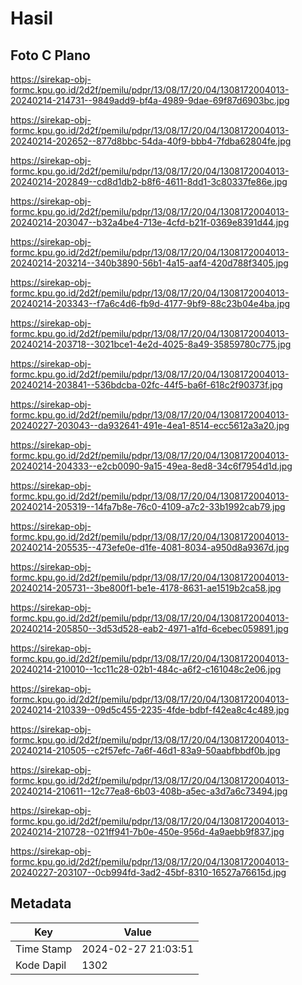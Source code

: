 # Hasil

## Foto C Plano

https://sirekap-obj-formc.kpu.go.id/2d2f/pemilu/pdpr/13/08/17/20/04/1308172004013-20240214-214731--9849add9-bf4a-4989-9dae-69f87d6903bc.jpg

https://sirekap-obj-formc.kpu.go.id/2d2f/pemilu/pdpr/13/08/17/20/04/1308172004013-20240214-202652--877d8bbc-54da-40f9-bbb4-7fdba62804fe.jpg

https://sirekap-obj-formc.kpu.go.id/2d2f/pemilu/pdpr/13/08/17/20/04/1308172004013-20240214-202849--cd8d1db2-b8f6-4611-8dd1-3c80337fe86e.jpg

https://sirekap-obj-formc.kpu.go.id/2d2f/pemilu/pdpr/13/08/17/20/04/1308172004013-20240214-203047--b32a4be4-713e-4cfd-b21f-0369e8391d44.jpg

https://sirekap-obj-formc.kpu.go.id/2d2f/pemilu/pdpr/13/08/17/20/04/1308172004013-20240214-203214--340b3890-56b1-4a15-aaf4-420d788f3405.jpg

https://sirekap-obj-formc.kpu.go.id/2d2f/pemilu/pdpr/13/08/17/20/04/1308172004013-20240214-203343--f7a6c4d6-fb9d-4177-9bf9-88c23b04e4ba.jpg

https://sirekap-obj-formc.kpu.go.id/2d2f/pemilu/pdpr/13/08/17/20/04/1308172004013-20240214-203718--3021bce1-4e2d-4025-8a49-35859780c775.jpg

https://sirekap-obj-formc.kpu.go.id/2d2f/pemilu/pdpr/13/08/17/20/04/1308172004013-20240214-203841--536bdcba-02fc-44f5-ba6f-618c2f90373f.jpg

https://sirekap-obj-formc.kpu.go.id/2d2f/pemilu/pdpr/13/08/17/20/04/1308172004013-20240227-203043--da932641-491e-4ea1-8514-ecc5612a3a20.jpg

https://sirekap-obj-formc.kpu.go.id/2d2f/pemilu/pdpr/13/08/17/20/04/1308172004013-20240214-204333--e2cb0090-9a15-49ea-8ed8-34c6f7954d1d.jpg

https://sirekap-obj-formc.kpu.go.id/2d2f/pemilu/pdpr/13/08/17/20/04/1308172004013-20240214-205319--14fa7b8e-76c0-4109-a7c2-33b1992cab79.jpg

https://sirekap-obj-formc.kpu.go.id/2d2f/pemilu/pdpr/13/08/17/20/04/1308172004013-20240214-205535--473efe0e-d1fe-4081-8034-a950d8a9367d.jpg

https://sirekap-obj-formc.kpu.go.id/2d2f/pemilu/pdpr/13/08/17/20/04/1308172004013-20240214-205731--3be800f1-be1e-4178-8631-ae1519b2ca58.jpg

https://sirekap-obj-formc.kpu.go.id/2d2f/pemilu/pdpr/13/08/17/20/04/1308172004013-20240214-205850--3d53d528-eab2-4971-a1fd-6cebec059891.jpg

https://sirekap-obj-formc.kpu.go.id/2d2f/pemilu/pdpr/13/08/17/20/04/1308172004013-20240214-210010--1cc11c28-02b1-484c-a6f2-c161048c2e06.jpg

https://sirekap-obj-formc.kpu.go.id/2d2f/pemilu/pdpr/13/08/17/20/04/1308172004013-20240214-210339--09d5c455-2235-4fde-bdbf-f42ea8c4c489.jpg

https://sirekap-obj-formc.kpu.go.id/2d2f/pemilu/pdpr/13/08/17/20/04/1308172004013-20240214-210505--c2f57efc-7a6f-46d1-83a9-50aabfbbdf0b.jpg

https://sirekap-obj-formc.kpu.go.id/2d2f/pemilu/pdpr/13/08/17/20/04/1308172004013-20240214-210611--12c77ea8-6b03-408b-a5ec-a3d7a6c73494.jpg

https://sirekap-obj-formc.kpu.go.id/2d2f/pemilu/pdpr/13/08/17/20/04/1308172004013-20240214-210728--021ff941-7b0e-450e-956d-4a9aebb9f837.jpg

https://sirekap-obj-formc.kpu.go.id/2d2f/pemilu/pdpr/13/08/17/20/04/1308172004013-20240227-203107--0cb994fd-3ad2-45bf-8310-16527a76615d.jpg


## Metadata

| Key        | Value               |
| ---------- | ------------------- |
| Time Stamp | 2024-02-27 21:03:51 |
| Kode Dapil | 1302                |



